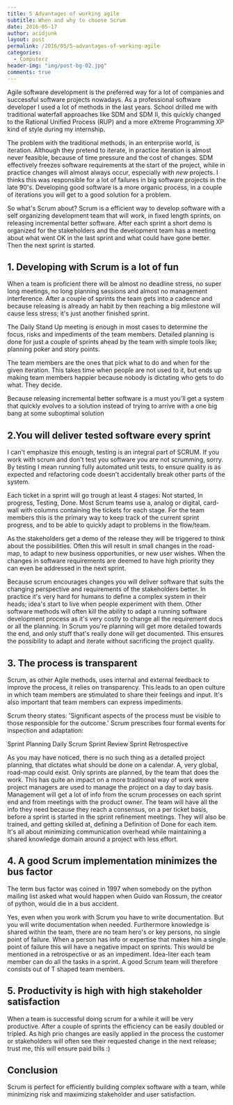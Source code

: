 ```yaml
---
title: 5 Advantages of working agile 
subtitle: When and why to choose Scrum
date: 2016-05-17
author: acidjunk
layout: post
permalink: /2016/05/5-advantages-of-working-agile
categories:
  - Computerz
header-img: "img/post-bg-02.jpg"
comments: true
---
```

Agile software development is the preferred way for a lot of companies and successful software projects nowadays. As a professional software developer I used a lot of methods in the last years. School drilled me with traditional waterfall approaches like SDM and SDM II, this quickly changed to the Rational Unified Process (RUP) and a more eXtreme Programming XP kind of style during my internship. 

The problem with the traditional methods, in an enterprise world, is iteration. Although they pretend to iterate, in practice iteration is almost never feasible, because of time pressure and the cost of changes. SDM effectively freezes software requirements at the start of the project, while in practice changes will almost always occur, especially with *new* projects. I thinks this was responsible for a lot of failures in big software projects in the late 90's. Developing good software is a more organic process, in a couple of iterations you will get to a good solution for a problem.

So what's Scrum about? Scrum is a efficient way to develop software with a self organizing development team that will work, in fixed length sprints, on releasing incremental better software. After each sprint a short demo is organized for the stakeholders and the development team has a meeting about what went OK in the last sprint and what could have gone better. Then the next sprint is started.

## 1. Developing with Scrum is a lot of fun
When a team is proficient there will be almost no deadline stress, no super long meetings, no long planning sessions and almost no management interference. After a couple of sprints the team gets into a cadence and because releasing is already an habit by then reaching a big milestone will cause less stress; it's just another finished sprint.

The Daily Stand Up meeting is enough in most cases to determine the focus, risks and impediments of the team members. Detailed planning is done for just a couple of sprints ahead by the team with simple tools like; planning poker and story points.

The team members are the ones that pick what to do and when for the given iteration. This takes time when people are not used to it, but ends up making team members happier because nobody is dictating who gets to do what. They decide.

Because releasing incremental better software is a must you'll get a system that quickly evolves to a solution instead of trying to arrive with a one big bang at some suboptimal solution

## 2.You will deliver tested software every sprint
I can't emphasize this enough, testing is an integral part of SCRUM. If you work with scrum and don't test you software you are not scrumming, sorry. By testing I mean running fully automated unit tests, to ensure quality is as expected and refactoring code doesn't accidentally break other parts of the system.

Each ticket in a sprint will go trough at least 4 stages: Not started, In progress, Testing, Done. Most Scrum teams use a, analog or digital, card-wall with columns containing the tickets for each stage. For the team members this is the primary way to keep track of the current sprint progress, and to be able to quickly adapt to problems in the flow/team.

As the stakeholders get a demo of the release they will be triggered to think about the possibilities. Often this will result in small changes in the road-map, to adapt to new business opportunities, or new user wishes. When the changes in software requirements are deemed to have high priority they can even be addressed in the next sprint.

Because scrum encourages changes you will deliver software that suits the changing perspective and requirements of the stakeholders better. In practice it's very hard for humans to define a complex system in their heads; idea's start to live when people experiment with them. Other software methods will often kill the ability to adapt a running software development process as it's very costly to change all the requirement docs or all the planning. In Scrum you're planning will get more detailed towards the end, and only stuff that's really done will get documented. This ensures the possibility to adapt and iterate without sacrificing the project quality.

## 3. The process is transparent
Scrum, as other Agile methods, uses internal and external feedback to improve the process, it relies on transparency. This leads to an open culture in which team members are stimulated to share their feelings and input. It's also important that team members can express impediments.

Scrum theory states: 'Significant aspects of the process must be visible to those responsible for the outcome.' Scrum prescribes four formal events for inspection and adaptation:

Sprint Planning
Daily Scrum
Sprint Review
Sprint Retrospective

As you may have noticed, there is no such thing as a detailed project planning, that dictates what should be done on a calendar. A, very global, road-map could exist. Only sprints are planned, by the team that does the work. This has quite an impact on a more traditional way of work were project managers are used to manage the project on a day to day basis. Management will get a lot of info from the scrum processes on each sprint end and from meetings with the product owner. The team will have all the info they need because they reach a consensus, on a per ticket basis, before a sprint is started in the sprint refinement meetings. They will also be trained, and getting skilled at, defining a Definition of Done for each item. It's all about minimizing communication overhead while maintaining a shared knowledge domain around a project with less effort.

## 4. A good Scrum implementation minimizes the bus factor
The term bus factor was coined in 1997 when somebody on the python mailing list asked what would happen when Guido van Rossum, the creator of python, would die in a bus accident.

Yes, even when you work with Scrum you have to write documentation. But you will write documentation when needed. Furthermore knowledge is shared within the team, there are no team hero's or key persons, no single point of failure. When a person has info or expertise that makes him a single point of failure this will have a negative impact on sprints. This would be mentioned in a retrospective or as an impediment. Idea-liter each team member can do all the tasks in a sprint. A good Scrum team will therefore consists out of T shaped team members. 

## 5. Productivity is high with high stakeholder satisfaction
When a team is successful doing scrum for a while it will be very productive. After a couple of sprints the efficiency can be easily doubled or tripled. As high prio changes are easily applied in the process the customer or stakeholders will often see their requested change in the next release; trust me, this will ensure paid bills :)


## Conclusion
Scrum is perfect for efficiently building complex software with a team, while minimizing risk and maximizing stakeholder and user satisfaction.


